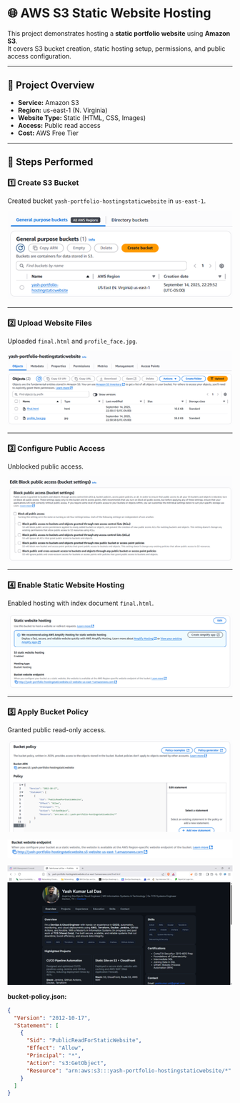 # 🌐 AWS S3 Static Website Hosting

This project demonstrates hosting a **static portfolio website** using **Amazon S3**.  
It covers S3 bucket creation, static hosting setup, permissions, and public access configuration.

---

## 📌 Project Overview
- **Service:** Amazon S3
- **Region:** us-east-1 (N. Virginia)
- **Website Type:** Static (HTML, CSS, Images)
- **Access:** Public read access
- **Cost:** AWS Free Tier

---

## 🚀 Steps Performed

### 1️⃣ Create S3 Bucket
Created bucket `yash-portfolio-hostingstaticwebsite` in `us-east-1`.

![01 – Bucket created](https://github.com/yashkumarunt/AWS-S3-Static-Website-Hosting/blob/main/01-bucket-created.png)

---

### 2️⃣ Upload Website Files
Uploaded `final.html` and `profile_face.jpg`.

![02 – Uploaded files](https://github.com/yashkumarunt/AWS-S3-Static-Website-Hosting/blob/main/02-uploaded-files.png)

---

### 3️⃣ Configure Public Access
Unblocked public access.

![03 – Block public access](https://github.com/yashkumarunt/AWS-S3-Static-Website-Hosting/blob/main/03-block-public-access.png)

---

### 4️⃣ Enable Static Website Hosting
Enabled hosting with index document `final.html`.

![04 – Static hosting enabled](https://github.com/yashkumarunt/AWS-S3-Static-Website-Hosting/blob/main/04-static-hosting-enabled.png)

---

### 5️⃣ Apply Bucket Policy
Granted public read-only access.

![05 – Bucket policy](https://github.com/yashkumarunt/AWS-S3-Static-Website-Hosting/blob/main/05%20Bucket%20Policy.png)


![06 – Website endpoint URL](https://raw.githubusercontent.com/yashkumarunt/AWS-S3-Static-Website-Hosting/main/06-website-url.png)


![07 – Website open](https://raw.githubusercontent.com/yashkumarunt/AWS-S3-Static-Website-Hosting/main/07-website-open.png)

**bucket-policy.json:**
```json
{
  "Version": "2012-10-17",
  "Statement": [
    {
      "Sid": "PublicReadForStaticWebsite",
      "Effect": "Allow",
      "Principal": "*",
      "Action": "s3:GetObject",
      "Resource": "arn:aws:s3:::yash-portfolio-hostingstaticwebsite/*"
    }
  ]
}

